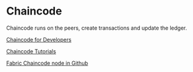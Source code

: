 # Chaincode

Chaincode runs on the peers, create transactions and update the ledger.

[Chaincode for Developers](https://hyperledger-fabric.readthedocs.io/en/release-1.3/chaincode4ade.html)

[Chaincode Tutorials](https://hyperledger-fabric.readthedocs.io/en/release-1.3/chaincode.html)

[Fabric Chaincode node in Github](https://github.com/hyperledger/fabric-chaincode-node)

